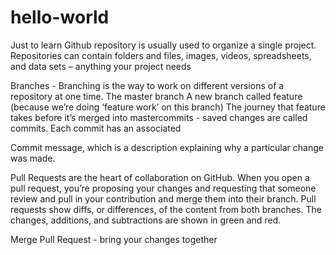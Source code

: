 # hello-world
Just to learn Github
repository is usually used to organize a single project. Repositories can contain folders and files, images, videos, spreadsheets, and data sets – anything your project needs

Branches - Branching is the way to work on different versions of a repository at one time.
    The master branch
    A new branch called feature (because we’re doing ‘feature work’ on this branch)
    The journey that feature takes before it’s merged into mastercommits - saved changes are called commits. Each commit has an associated 
    
Commit message, which is a description explaining why a particular change was made. 

Pull Requests are the heart of collaboration on GitHub. When you open a pull request, you’re proposing your changes and requesting that someone review and pull in your contribution and merge them into their branch. Pull requests show diffs, or differences, of the content from both branches. The changes, additions, and subtractions are shown in green and red.

Merge Pull Request - bring your changes together
